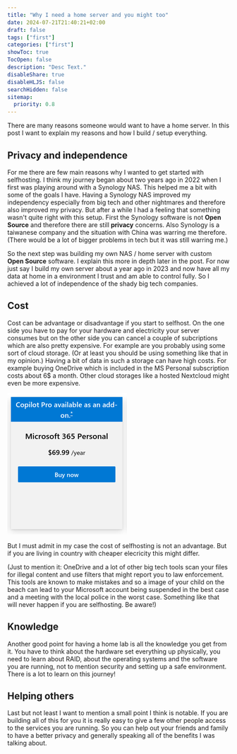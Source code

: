 ```yaml
---
title: "Why I need a home server and you might too"
date: 2024-07-21T21:40:21+02:00
draft: false
tags: ["first"]
categories: ["first"]
showToc: true
TocOpen: false
description: "Desc Text."
disableShare: true
disableHLJS: false
searchHidden: false
sitemap:
  priority: 0.8
---
```


There are many reasons someone would want to have a home server. In this post I want to explain my reasons and how I build / setup everything.

## Privacy and independence

For me there are few main reasons why I wanted to get started with selfhosting. I think my journey began about two years ago in 2022 when I first was playing around with a Synology NAS. This helped me a bit with some of the goals I have. Having a Synology NAS improved my independency especially from big tech and other nightmares and therefore also improved my privacy. But after a while I had a feeling that something wasn't quite right with this setup. First the Synology software is not **Open Source** and therefore there are still **privacy** concerns. Also Synology is a taiwanese company and the situation with China was warring me therefore. (There would be a lot of bigger problems in tech but it was still warring me.)

So the next step was building my own NAS / home server with custom **Open Source** software. I explain this more in depth later in the post. For now just say I build my own server about a year ago in 2023 and now have all my data at home in a environment I trust and am able to control fully. So I achieved a lot of independence of the shady big tech companies.

## Cost

Cost can be advantage or disadvantage if you start to selfhost. On the one side you have to pay for your hardware and electricity your server consumes but on the other side you can cancel a couple of subcriptions which are also pretty expensive. For example are you probably using some sort of cloud storage. (Or at least you should be using something like that in my opinion.) Having a bit of data in such a storage can have high costs. For example buying OneDrive which is included in the MS Personal subscription costs about 6$ a month. Other cloud storages like a hosted Nextcloud might even be more expensive.

![Screenshot of the OneDrive price](onedrive-costs.png)

But I must admit in my case the cost of selfhosting is not an advantage. But if you are living in country with cheaper elecricity this might differ.

(Just to mention it: OneDrive and a lot of other big tech tools scan your files for illegal content and use filters that might report you to law enforcement. This tools are known to make mistakes and so a image of your child on the beach can lead to your Microsoft account being suspended in the best case and a meeting with the local police in the worst case. Something like that will never happen if you are selfhosting. Be aware!)

## Knowledge

Another good point for having a home lab is all the knowledge you get from it. You have to think about the hardware set everything up physically, you need to learn about RAID, about the operating systems and the software you are running, not to mention security and setting up a safe environment. There is a lot to learn on this journey!

## Helping others

Last but not least I want to mention a small point I think is notable. If you are building all of this for you it is really easy to give a few other people access to the services you are running. So you can help out your friends and family to have a better privacy and generally speaking all of the benefits I was talking about.
